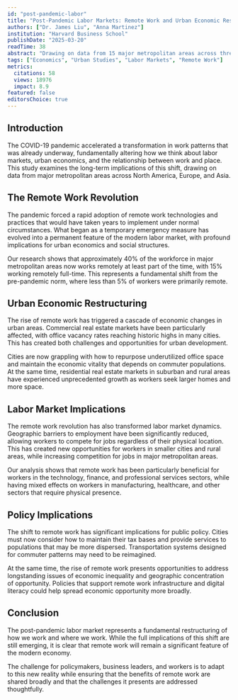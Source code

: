 ```yaml
---
id: "post-pandemic-labor"
title: "Post-Pandemic Labor Markets: Remote Work and Urban Economic Restructuring"
authors: ["Dr. James Liu", "Anna Martinez"]
institution: "Harvard Business School"
publishDate: "2025-03-20"
readTime: 38
abstract: "Drawing on data from 15 major metropolitan areas across three continents, this study examines how the normalization of remote work has fundamentally altered urban labor markets and economic structures."
tags: ["Economics", "Urban Studies", "Labor Markets", "Remote Work"]
metrics:
  citations: 58
  views: 18976
  impact: 8.9
featured: false
editorsChoice: true
---
```


## Introduction

The COVID-19 pandemic accelerated a transformation in work patterns that was already underway, fundamentally altering how we think about labor markets, urban economics, and the relationship between work and place. This study examines the long-term implications of this shift, drawing on data from major metropolitan areas across North America, Europe, and Asia.

## The Remote Work Revolution

The pandemic forced a rapid adoption of remote work technologies and practices that would have taken years to implement under normal circumstances. What began as a temporary emergency measure has evolved into a permanent feature of the modern labor market, with profound implications for urban economics and social structures.

Our research shows that approximately 40% of the workforce in major metropolitan areas now works remotely at least part of the time, with 15% working remotely full-time. This represents a fundamental shift from the pre-pandemic norm, where less than 5% of workers were primarily remote.

## Urban Economic Restructuring

The rise of remote work has triggered a cascade of economic changes in urban areas. Commercial real estate markets have been particularly affected, with office vacancy rates reaching historic highs in many cities. This has created both challenges and opportunities for urban development.

Cities are now grappling with how to repurpose underutilized office space and maintain the economic vitality that depends on commuter populations. At the same time, residential real estate markets in suburban and rural areas have experienced unprecedented growth as workers seek larger homes and more space.

## Labor Market Implications

The remote work revolution has also transformed labor market dynamics. Geographic barriers to employment have been significantly reduced, allowing workers to compete for jobs regardless of their physical location. This has created new opportunities for workers in smaller cities and rural areas, while increasing competition for jobs in major metropolitan areas.

Our analysis shows that remote work has been particularly beneficial for workers in the technology, finance, and professional services sectors, while having mixed effects on workers in manufacturing, healthcare, and other sectors that require physical presence.

## Policy Implications

The shift to remote work has significant implications for public policy. Cities must now consider how to maintain their tax bases and provide services to populations that may be more dispersed. Transportation systems designed for commuter patterns may need to be reimagined.

At the same time, the rise of remote work presents opportunities to address longstanding issues of economic inequality and geographic concentration of opportunity. Policies that support remote work infrastructure and digital literacy could help spread economic opportunity more broadly.

## Conclusion

The post-pandemic labor market represents a fundamental restructuring of how we work and where we work. While the full implications of this shift are still emerging, it is clear that remote work will remain a significant feature of the modern economy.

The challenge for policymakers, business leaders, and workers is to adapt to this new reality while ensuring that the benefits of remote work are shared broadly and that the challenges it presents are addressed thoughtfully. 